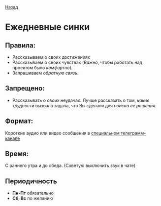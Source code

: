[Назад](./index.md)

# Ежедневные синки


## Правила:

- Рассказываем о своих достижениях
- Рассказываем о своих чувствах (_Важно_, чтобы работать над проектом было _комфортно_).
- Запрашиваем _обратную связь_.


## Запрещено:

- Рассказывать о своих неудачах. Лучше рассказать о том, _какие трудности_ вызвала задача, что Вы сделали для _поиска ее решения_.


## Формат:

Короткие аудио или видео сообщения в [специальном телеграмм-канале](https://t.me/c/1752831264/2)


## Время:

С раннего утра и до обеда. (Советую выключить звук в чате)


## Периодичность

- **Пн-Пт** обязательно
- **Сб, Вс** по желанию

